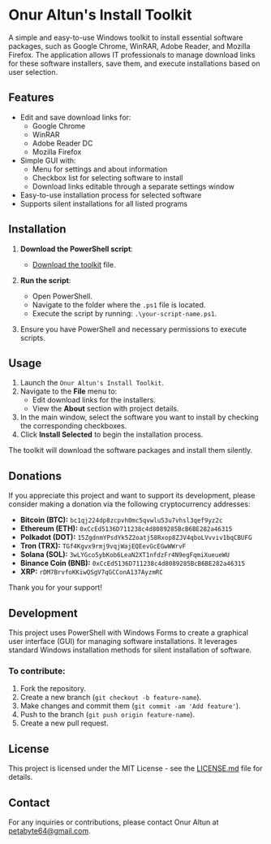 # Onur Altun's Install Toolkit

A simple and easy-to-use Windows toolkit to install essential software packages, such as Google Chrome, WinRAR, Adobe Reader, and Mozilla Firefox. The application allows IT professionals to manage download links for these software installers, save them, and execute installations based on user selection.

## Features

- Edit and save download links for:
  - Google Chrome
  - WinRAR
  - Adobe Reader DC
  - Mozilla Firefox
- Simple GUI with:
  - Menu for settings and about information
  - Checkbox list for selecting software to install
  - Download links editable through a separate settings window
- Easy-to-use installation process for selected software
- Supports silent installations for all listed programs

## Installation

1. **Download the PowerShell script**:
   - [Download the toolkit](run.ps1) file.

2. **Run the script**:
   - Open PowerShell.
   - Navigate to the folder where the `.ps1` file is located.
   - Execute the script by running: `.\your-script-name.ps1`.

3. Ensure you have PowerShell and necessary permissions to execute scripts.

## Usage

1. Launch the `Onur Altun's Install Toolkit`.
2. Navigate to the **File** menu to:
   - Edit download links for the installers.
   - View the **About** section with project details.
3. In the main window, select the software you want to install by checking the corresponding checkboxes.
4. Click **Install Selected** to begin the installation process.

The toolkit will download the software packages and install them silently.

## Donations

If you appreciate this project and want to support its development, please consider making a donation via the following cryptocurrency addresses:

- **Bitcoin (BTC):** `bc1qj224dp8zcpvh0mc5qvwlu53u7vhsl3qef9yz2c`
- **Ethereum (ETH):** `0xCcEd5136D711238c4d8089285BcB6BE282a46315`
- **Polkadot (DOT):** `15ZgdnmYPsdYk5Z2oatj58Rxop8ZJV4qboLVvviv1bqCBUFG`
- **Tron (TRX):** `TGf4Kgvx9rmj9vqjWajEQEevGcEGwWWrvF`
- **Solana (SOL):** `3wLYGco5ybKob6LeaN2XT1nfdzFr4N9egFqmiXueueWU`
- **Binance Coin (BNB):** `0xCcEd5136D711238c4d8089285BcB6BE282a46315`
- **XRP:** `rDM7BrvfoKKiwQSgV7qGCConA137AyzmRC`

Thank you for your support!

## Development

This project uses PowerShell with Windows Forms to create a graphical user interface (GUI) for managing software installations. It leverages standard Windows installation methods for silent installation of software.

### To contribute:

1. Fork the repository.
2. Create a new branch (`git checkout -b feature-name`).
3. Make changes and commit them (`git commit -am 'Add feature'`).
4. Push to the branch (`git push origin feature-name`).
5. Create a new pull request.

## License

This project is licensed under the MIT License - see the [LICENSE.md](LICENSE.md) file for details.

## Contact

For any inquiries or contributions, please contact Onur Altun at [petabyte64@gmail.com](mailto:petabyte64@gmail.com).

